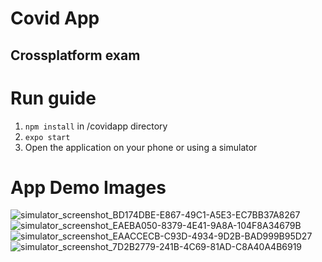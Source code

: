 # Covid App
## Crossplatform exam

# Run guide
1. `npm install` in /covidapp directory
2. `expo start`
3. Open the application on your phone or using a simulator

# App Demo Images
![simulator_screenshot_BD174DBE-E867-49C1-A5E3-EC7BB37A8267](https://user-images.githubusercontent.com/36825493/145589825-f5809144-ba5b-439c-87c9-e9dda03f934a.png)
![simulator_screenshot_EAEBA050-8379-4E41-9A8A-104F8A34679B](https://user-images.githubusercontent.com/36825493/145589873-9975f044-dc26-4859-965b-3ffc8cd74dcf.png)
![simulator_screenshot_EAACCECB-C93D-4934-9D2B-BAD999B95D27](https://user-images.githubusercontent.com/36825493/145589899-0c12b1aa-05b3-45ef-9542-e08807cfcad3.png)
![simulator_screenshot_7D2B2779-241B-4C69-81AD-C8A40A4B6919](https://user-images.githubusercontent.com/36825493/145589921-9f905fef-310e-430d-b3a6-355a80012769.png)
